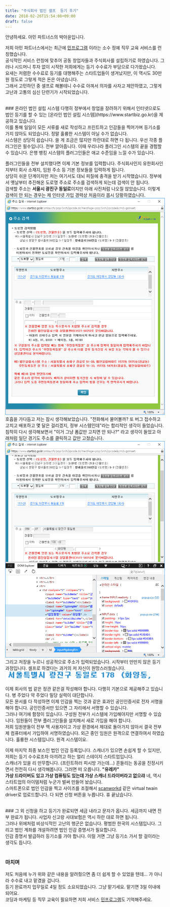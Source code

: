 ```yaml
---
title: "주식회사 법인 셀프  등기 후기"
date: 2018-02-26T15:54:08+09:00
draft: false
---
```


안녕하세요. 아민 파트너스의 박아윤입니다. 

저희 아민 파트너스에서는 최근에 [민프로그램](https://www.min-program.com) 이라는 소수 정예 직무 교육 서비스를 런칭했습니다.<br />
공식적인 서비스 런칭에 맞추어 공동 창업자들과 주식회사를 설립하기로 하였습니다. 그러나 시드머니 투자 없이 시작한 저희에게는 등기 수수료가 부담으로 다가왔습니다. <br />
요새는 저렴한 수수료로 등기를 대행해주는 스타트업들이 생겨났지만, 이 역시도 30만원 정도로 그렇게 적은 돈은 아녔습니다. <br />
그래서 고민하던 중 셀프로 해볼테니 수수료 아껴서 의자를 사자고 제안하였고, 그렇게 고난과 고통의 심신 단련기가 시작되었습니다. <br />

<br />
### 온라인 법인 설립 시스템
다행히 정부에서 창업을 장려하기 위해서 인터넷으로도 법인 등기를 할 수 있는 [온라인 법인 설립 시스템](https://www.startbiz.go.kr)을 제공하고 있습니다.<br />
이를 통해 일일이 모든 서류를 새로 작성하고 프린트하고 인감들을 찍어가며 등기소를 가지 않아도 되었습니다. 정말 훌륭한 시스템이 아닐 수가 없습니다.<br />
시스템은 상당히 쉽습니다. 쓸 게 조금은 많지만 하란대로 하면 다 됩니다. 우선 각종 플러그인은 필수입니다. 전부 깔아줍니다. 이때 우리나라 플러그인 시스템의 끝을 경험할 수 있습니다. 은행 뱅킹 시스템의 플러그인들은 애교 수준임을 느낄 수가 있습니다.

플러그인들을 전부 설치했다면 이제 기본 정보를 입력합니다. 주식회사인지 유한회사인지부터 회사 소재지, 임원 주소 등 기본 정보들을 입력하게 됩니다.<br />
상당히 쉬운 단계이지만 저는 여기서도 대뇌 피질에 충격을 받기 시작했습니다. 정부에서 옛날부터 추진해온 도로명 주소로 주소를 검색하게 되는데 검색이 안 됩니다.<br />
검색할 주소는 **서울시 광진구 동일로**이지만 아래 사진처럼 나오질 않았습니다. 이렇게 검색이 안 되는 경우는 제 인터넷 가입 경력상 처음이라 몹시 당황하였습니다.
![왜 주소가 안나와](/post/found-company-without-agency/what.png)
호흡을 가다듬고 저는 잠시 생각해보았습니다. "전화해서 물어볼까? 또 버그 접수하고 고치고 배포하고 몇 달은 걸리겠지, 정부 시스템인데"라는 합리적인 생각이 들었습니다. 침착히 다시 생각해보면서 "이거 그냥 폼값만 고치면 안 되나?" 라고 생각이 들었고 아래처럼 일단 경기도 주소를 클릭하고 값만 고쳤습니다.
![이걸 왜 내가 해야돼](/post/found-company-without-agency/the.png)
그리고 저장을 누르니 성공적으로 주소가 입력되었습니다. 시작부터 만만치 않은 등기 과정입니다. 셀프로 하겠다는 과거의 저 자신이 원망스러웠습니다.
![휴](/post/found-company-without-agency/food.png)

이제 회사의 법 같은 정관 같은걸 작성해야 합니다. 다행히 기본으로 제공해주고 있습니다. 병 주었다 약 주었다 밀당 실력이 대단합니다. <br />
모든 문서를 다 작성하면 이제 인감을 찍는 것과 같은 효과인 공인인증서로 전자 서명을 해야 합니다. 공인인증서만 있으면 그 자리에서 서명할 수 있습니다.<br />
그러나 여기에 함정이 있습니다. 구성원 전부가 시스템에 가입해야지만 서명할 수 있습니다. 임원들이 전부 플러그인들을 설치해서 새로 가입을 해야 합니다.<br />
저희 임원분들이 전부 맥 사용자이고 가상 환경에서 제대로 돌아가지 않아서 결국 전부 제 컴퓨터에서 가입하여 서명하였습니다. 외근 중인 임원은 원격으로 연결하여서 하였습니다.  훌륭한 시스템입니다. 원격 시스템이요.


이제 마지막 최종 보스인 법인 인감 등록입니다. 스캐너가 있으면 손쉽게 할 수 있지만, 저희는 등기 수수료조차 아끼려고 하는 얼리 스테이지 스타트업입니다.<br />
스캐너가 있을 리 만무합니다. (프린트하러 피시방 가는데...) 흔들리는 동공을 진정시키면서 천천히 다시 생각해봅니다. 그러면 떠 오릅니다. **"유레카"**<br />
**가상 드라이버도 있고 가상 컴퓨팅도 있는데 가상 스캐너 드라이버라고 없으랴** 네, 역시 스타트업의 아이템처럼 누군가 벌써 만들어 놨습니다.<br />
스마트폰으로 법인 인감을 찍고 사이즈를 조절해서 [scanworkd](http://www.scanworkssoftware.com/twainimporter.aspx) 같은 virtual twain driver로 업로드합니다. 
다 되면 신청 버튼을 누릅니다. 휴 끝났습니다.<br />

<br />
### 그 외
신청을 하고 등기가 완료되면 세금 내라고 문자가 옵니다. 세금까지 내면 전부 완료가 됩니다. 사업자 신고랑 사대보험은 역시 하란 대로 하면 됩니다.<br />
그러나 위에처럼 비상식적인 고난의 행군은 없습니다. 평범한 한국의 시스템입니다. 그리고 법인 계좌를 개설하려면 법인 인감 증명서가 필요합니다.<br />
인감 증명서 발급하러 등기소를 가야 합니다. 이럴 거면 그냥 등기소 가서 할 걸이라는 생각도 듭니다.<br />
<br />

### 마치며
저도 처음에 누가 위와 같은 내용을 알려줬으면 좀 더 쉽게 할 수 있었을 텐데... 가 아니라 수수료 내고 맡겼을 겁니다.<br />
등기 완료까지 업무일로 4일 정도 소요되었습니다. 그냥 맡기세요. 맡기면 3일 이내에 되어요.<br />
코딩과 마케팅 등 직무 교육이 필요하면 저희 서비스 [민프로그램](https://www.min-program.com)도 기억해주세요.
